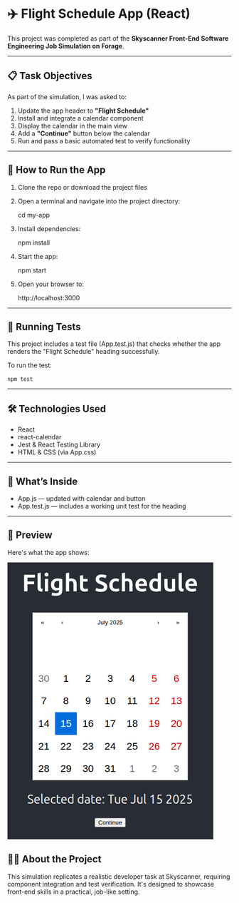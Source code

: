 # ✈️ Flight Schedule App (React)

This project was completed as part of the **Skyscanner Front-End Software Engineering Job Simulation on Forage**.

---

## 📋 Task Objectives

As part of the simulation, I was asked to:

1. Update the app header to **"Flight Schedule"**
2. Install and integrate a calendar component
3. Display the calendar in the main view
4. Add a **"Continue"** button below the calendar
5. Run and pass a basic automated test to verify functionality

---

## 🚀 How to Run the App

1. Clone the repo or download the project files
2. Open a terminal and navigate into the project directory:

   cd my-app

3. Install dependencies:

   npm install

4. Start the app:

   npm start

5. Open your browser to:

   http://localhost:3000

---

## 🧪 Running Tests

This project includes a test file (App.test.js) that checks whether the app renders the "Flight Schedule" heading successfully.

To run the test:

    npm test

---

## 🛠️ Technologies Used

- React
- react-calendar
- Jest & React Testing Library
- HTML & CSS (via App.css)

---

## 📄 What’s Inside

- App.js — updated with calendar and button
- App.test.js — includes a working unit test for the heading

---

## 📸 Preview

Here's what the app shows:

![App preview](./flight-schedule-screenshot.png)

## 👨‍💻 About the Project

This simulation replicates a realistic developer task at Skyscanner, requiring component integration and test verification. It's designed to showcase front-end skills in a practical, job-like setting.
